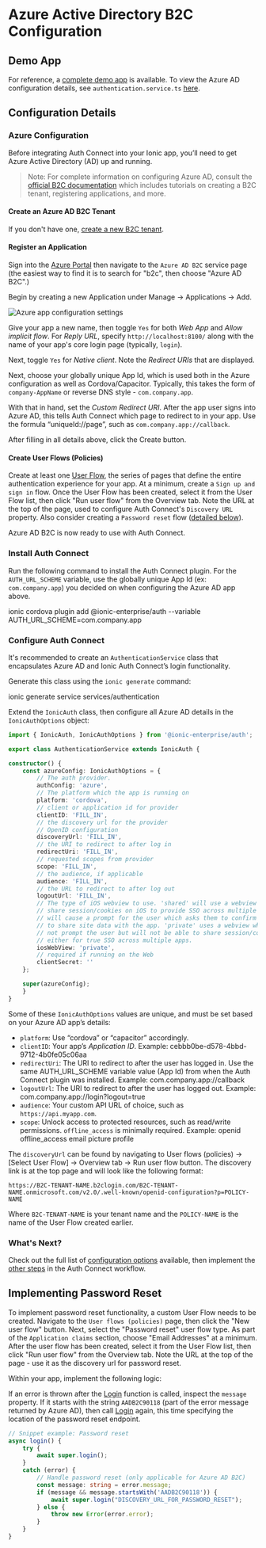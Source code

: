 # Azure Active Directory B2C Configuration

## Demo App

For reference, a [complete demo app](https://github.com/ionic-team/cs-demo-iv/tree/identity-vault-with-auth-connect) is available. To view the Azure AD configuration details, see `authentication.service.ts` [here](https://github.com/ionic-team/cs-demo-iv/blob/identity-vault-with-auth-connect/src/app/services/authentication/authentication.service.ts).

## Configuration Details

### Azure Configuration

Before integrating Auth Connect into your Ionic app, you’ll need to get Azure Active Directory (AD) up and running.

> Note: For complete information on configuring Azure AD, consult the [official B2C documentation](https://docs.microsoft.com/en-us/azure/active-directory-b2c/tutorial-create-tenant) which includes tutorials on creating a B2C tenant, registering applications, and more.

#### Create an Azure AD B2C Tenant

If you don't have one, [create a new B2C tenant](https://docs.microsoft.com/en-us/azure/active-directory-b2c/tutorial-create-tenant).

#### Register an Application

Sign into the [Azure Portal](https://portal.azure.com) then navigate to the `Azure AD B2C` service page (the easiest way to find it is to search for "b2c", then choose "Azure AD B2C".)

Begin by creating a new Application under Manage -> Applications -> Add.

![Azure app configuration settings](/docs/assets/img/native/azure-app-settings.png)

Give your app a new name, then toggle `Yes` for both _Web App_ and _Allow implicit flow_. For _Reply URL_, specify `http://localhost:8100/` along with the name of your app's core login page (typically, `login`).

Next, toggle `Yes` for _Native client_. Note the _Redirect URIs_ that are displayed.

Next, choose your globally unique App Id, which is used both in the Azure configuration as well as Cordova/Capacitor. Typically, this takes the form of `company-AppName` or reverse DNS style - `com.company.app`.

With that in hand, set the _Custom Redirect URI_. After the app user signs into Azure AD, this tells Auth Connect which page to redirect to in your app. Use the formula “uniqueId://page”, such as `com.company.app://callback`.

After filling in all details above, click the Create button.

#### Create User Flows (Policies)

Create at least one [User Flow](https://docs.microsoft.com/en-us/azure/active-directory-b2c/tutorial-create-user-flows), the series of pages that define the entire authentication experience for your app. At a minimum, create a `Sign up and sign in` flow. Once the User Flow has been created, select it from the User Flow list, then click "Run user flow" from the Overview tab. Note the URL at the top of the page, used to configure Auth Connect's `Discovery URL` property. Also consider creating a `Password reset` flow ([detailed below](#implementing-password-reset)).

Azure AD B2C is now ready to use with Auth Connect.

### Install Auth Connect

Run the following command to install the Auth Connect plugin. For the `AUTH_URL_SCHEME` variable, use the globally unique App Id (ex: `com.company.app`) you decided on when configuring the Azure AD app above.

<command-line> <command-prompt>ionic cordova plugin add @ionic-enterprise/auth --variable AUTH_URL_SCHEME=com.company.app</command-prompt> </command-line>

### Configure Auth Connect

It's recommended to create an `AuthenticationService` class that encapsulates Azure AD and Ionic Auth Connect’s login functionality.

Generate this class using the `ionic generate` command:

<command-line> <command-prompt>ionic generate service services/authentication</command-prompt> </command-line>

Extend the `IonicAuth` class, then configure all Azure AD details in the `IonicAuthOptions` object:

```typescript
import { IonicAuth, IonicAuthOptions } from '@ionic-enterprise/auth';

export class AuthenticationService extends IonicAuth {

constructor() {
    const azureConfig: IonicAuthOptions = {
        // The auth provider.
        authConfig: 'azure',
        // The platform which the app is running on
        platform: 'cordova',
        // client or application id for provider
        clientID: 'FILL_IN',
        // the discovery url for the provider
        // OpenID configuration
        discoveryUrl: 'FILL_IN',
        // the URI to redirect to after log in
        redirectUri: 'FILL_IN',
        // requested scopes from provider
        scope: 'FILL_IN',
        // the audience, if applicable
        audience: 'FILL_IN',
        // the URL to redirect to after log out
        logoutUrl: 'FILL_IN',
        // The type of iOS webview to use. 'shared' will use a webview that can
        // share session/cookies on iOS to provide SSO across multiple apps but
        // will cause a prompt for the user which asks them to confirm they want
        // to share site data with the app. 'private' uses a webview which will
        // not prompt the user but will not be able to share session/cookie data
        // either for true SSO across multiple apps.
        iosWebView: 'private',
        // required if running on the Web
        clientSecret: ''
    };

    super(azureConfig);
    }
}
```

Some of these `IonicAuthOptions` values are unique, and must be set based on your Azure AD app’s details:

* `platform`: Use “cordova” or “capacitor” accordingly.
* `clientID`: Your app’s _Application ID_. Example: cebbb0be-d578-4bbd-9712-4b0fe05c06aa
* `redirectUri`: The URI to redirect to after the user has logged in. Use the same AUTH_URL_SCHEME variable value (App Id) from when the Auth Connect plugin was installed. Example: com.company.app://callback
* `logoutUrl`: The URI to redirect to after the user has logged out. Example: com.company.app://login?logout=true
* `audience`: Your custom API URL of choice, such as `https://api.myapp.com`.
* `scope`: Unlock access to protected resources, such as read/write permissions. `offline_access` is minimally required. Example: openid offline_access email picture profile

The `discoveryUrl` can be found by navigating to User flows (policies) -> [Select User Flow] -> Overview tab -> Run user flow button. The discovery link is at the top page and will look like the following format:

`https://B2C-TENANT-NAME.b2clogin.com/B2C-TENANT-NAME.onmicrosoft.com/v2.0/.well-known/openid-configuration?p=POLICY-NAME`

Where `B2C-TENANT-NAME` is your tenant name and the `POLICY-NAME` is the name of the User Flow created earlier.

### What's Next?

Check out the full list of [configuration options](/docs/enterprise/auth-connect#ionicauthoptions) available, then implement the [other steps](/docs/enterprise/auth-connect#workflow) in the Auth Connect workflow.

## Implementing Password Reset

To implement password reset functionality, a custom User Flow needs to be created. Navigate to the `User flows (policies)` page, then click the "New user flow" button. Next, select the "Password reset" user flow type. As part of the `Application claims` section, choose "Email Addresses" at a minimum. After the user flow has been created, select it from the User Flow list, then click "Run user flow" from the Overview tab. Note the URL at the top of the page - use it as the discovery url for password reset.

Within your app, implement the following logic:

If an error is thrown after the [Login](/docs/enterprise/auth-connect#iionicauth.login) function is called, inspect the `message` property. If it starts with the string `AADB2C90118` (part of the error message returned by Azure AD), then call [Login](#iionicauth.login) again, this time specifying the location of the password reset endpoint.

```typescript
// Snippet example: Password reset
async login() {
    try {
        await super.login();
    }
    catch (error) {
        // Handle password reset (only applicable for Azure AD B2C)
        const message: string = error.message;
        if (message && message.startsWith('AADB2C90118')) {
            await super.login("DISCOVERY_URL_FOR_PASSWORD_RESET");
        } else {
            throw new Error(error.error);
        }
    }
}
```